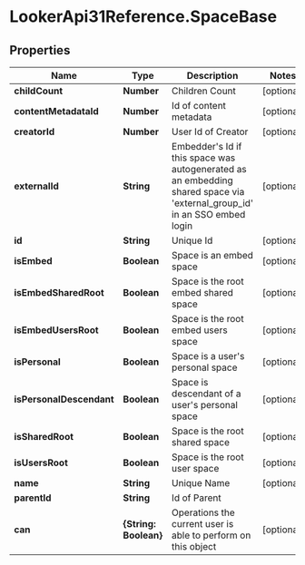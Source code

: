 # LookerApi31Reference.SpaceBase

## Properties
Name | Type | Description | Notes
------------ | ------------- | ------------- | -------------
**childCount** | **Number** | Children Count | [optional] 
**contentMetadataId** | **Number** | Id of content metadata | [optional] 
**creatorId** | **Number** | User Id of Creator | [optional] 
**externalId** | **String** | Embedder&#39;s Id if this space was autogenerated as an embedding shared space via &#39;external_group_id&#39; in an SSO embed login | [optional] 
**id** | **String** | Unique Id | [optional] 
**isEmbed** | **Boolean** | Space is an embed space | [optional] 
**isEmbedSharedRoot** | **Boolean** | Space is the root embed shared space | [optional] 
**isEmbedUsersRoot** | **Boolean** | Space is the root embed users space | [optional] 
**isPersonal** | **Boolean** | Space is a user&#39;s personal space | [optional] 
**isPersonalDescendant** | **Boolean** | Space is descendant of a user&#39;s personal space | [optional] 
**isSharedRoot** | **Boolean** | Space is the root shared space | [optional] 
**isUsersRoot** | **Boolean** | Space is the root user space | [optional] 
**name** | **String** | Unique Name | [optional] 
**parentId** | **String** | Id of Parent | 
**can** | **{String: Boolean}** | Operations the current user is able to perform on this object | [optional] 


